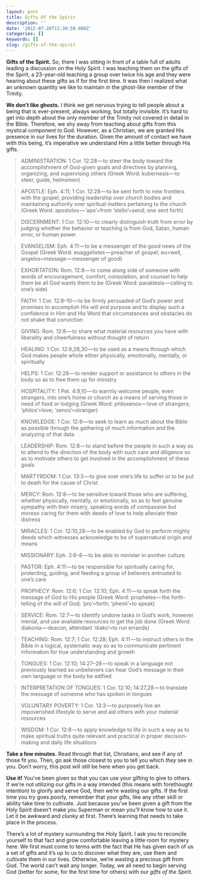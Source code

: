 ```yaml
---
layout: post
title: Gifts Of the Spirit
description: ''
date: '2012-07-26T11:30:50.000Z'
categories: []
keywords: []
slug: /gifts-of-the-spirit
---
```


**Gifts of the Spirit.** So, there I was sitting in front of a table full of adults leading a discussion on the Holy Spirit. I was teaching them on the gifts of the Spirit, a 23-year-old teaching a group over twice his age and they were hearing about these gifts as if for the first time. It was then I realized what an unknown quantity we like to maintain in the ghost-like member of the Trinity.

**We don’t like ghosts.** I think we get nervous trying to tell people about a being that is ever-present, always working, but totally invisible. It’s hard to get into depth about the only member of the Trinity not covered in detail in the Bible. Therefore, we shy away from teaching about gifts from this mystical component to God. However, as a Christian, we are granted His presence in our lives for the duration. Given the amount of contact we have with this being, it’s imperative we understand Him a little better through His gifts.

> ADMINISTRATION: 1 Cor. 12:28 — to steer the body toward the accomplishment of God-given goals and directives by planning, organizing, and supervising others (Greek Word: kubernesis — to steer, guide, helmsmen)

> APOSTLE: Eph. 4:11; 1 Cor. 12:28 — to be sent forth to new frontiers with the gospel, providing leadership over church bodies and maintaining authority over spiritual matters pertaining to the church (Greek Word: apostolos — ‘apo’=from ‘stello’=send; one sent forth)

> DISCERNMENT: 1 Cor. 12:10 — to clearly distinguish truth from error by judging whether the behavior or teaching is from God, Satan, human error, or human power

> EVANGELISM: Eph. 4:11 — to be a messenger of the good news of the Gospel (Greek Word: euaggelistes — preacher of gospel; eu=well, angelos=message — messenger of good)

> EXHORTATION: Rom. 12:8 — to come along side of someone with words of encouragement, comfort, consolation, and counsel to help them be all God wants them to be (Greek Word: paraklesis — calling to one’s side)

> FAITH: 1 Cor. 12:8–10 — to be firmly persuaded of God’s power and promises to accomplish His will and purpose and to display such a confidence in Him and His Word that circumstances and obstacles do not shake that conviction

> GIVING: Rom. 12:8 — to share what material resources you have with liberality and cheerfulness without thought of return

> HEALING: 1 Cor. 12:9,28,30 — to be used as a means through which God makes people whole either physically, emotionally, mentally, or spiritually

> HELPS: 1 Cor. 12:28 — to render support or assistance to others in the body so as to free them up for ministry

> HOSPITALITY: 1 Pet. 4:9,10 — to warmly welcome people, even strangers, into one’s home or church as a means of serving those in need of food or lodging (Greek Word: philoxenos — love of strangers; ‘philos’=love; ‘xenos’=stranger)

> KNOWLEDGE: 1 Cor. 12:8 — to seek to learn as much about the Bible as possible through the gathering of much information and the analyzing of that data

> LEADERSHIP: Rom. 12:8 — to stand before the people in such a way as to attend to the direction of the body with such care and diligence so as to motivate others to get involved in the accomplishment of these goals

> MARTYRDOM: 1 Cor. 13:3 — to give over one’s life to suffer or to be put to death for the cause of Christ

> MERCY: Rom. 12:8 — to be sensitive toward those who are suffering, whether physically, mentally, or emotionally, so as to feel genuine sympathy with their misery, speaking words of compassion but moreso caring for them with deeds of love to help alleviate their distress

> MIRACLES: 1 Cor. 12:10,28 — to be enabled by God to perform mighty deeds which witnesses acknowledge to be of supernatural origin and means

> MISSIONARY: Eph. 3:6–8 — to be able to minister in another culture

> PASTOR: Eph. 4:11 — to be responsible for spiritually caring for, protecting, guiding, and feeding a group of believers entrusted to one’s care

> PROPHECY: Rom. 12:6; 1 Cor. 12:10; Eph. 4:11 — to speak forth the message of God to His people (Greek Word: prophetes — the forth-telling of the will of God; ‘pro’=forth; ‘phemi’=to speak)

> SERVICE: Rom. 12:7 — to identify undone tasks in God’s work, however menial, and use available resources to get the job done (Greek Word: diakonia — deacon, attendant ‘diako’=to run errands)

> TEACHING: Rom. 12:7; 1 Cor. 12:28; Eph. 4:11 — to instruct others in the Bible in a logical, systematic way so as to communicate pertinent information for true understanding and growth

> TONGUES: 1 Cor. 12:10; 14:27–28 — to speak in a language not previously learned so unbelievers can hear God’s message in their own language or the body be edified

> INTERPRETATION OF TONGUES: 1 Cor. 12:10; 14:27,28 — to translate the message of someone who has spoken in tongues

> VOLUNTARY POVERTY: 1 Cor. 13:3 — to purposely live an impoverished lifestyle to serve and aid others with your material resources

> WISDOM: 1 Cor. 12:8 — to apply knowledge to life in such a way as to make spiritual truths quite relevant and practical in proper decision-making and daily life situations

**Take a few minutes.** Read through that list, Christians, and see if any of those fit you. Then, go ask those closest to you to tell you which _they_ see in you. Don’t worry, this post will still be here when you get back.

**Use it!** You’ve been given so that you can use your gifting to give to others. If we’re not utilizing our gifts in a way intended (this means with forethought intention) to glorify and serve God, then we’re wasting our gifts. If the first time you try goes poorly, remember that your gifts, like any other skill or ability take time to cultivate. Just because you’ve been given a gift from the Holy Spirit doesn’t make you Superman or mean you’ll know how to use it. Let it be awkward and clunky at first. There’s learning that needs to take place in the process.

There’s a lot of mystery surrounding the Holy Spirit. I ask you to reconcile yourself to that fact and grow comfortable leaving a little room for mystery here. We first must come to terms with the fact that He has given each of us a set of gifts and it’s up to us to discover what they are, use them and cultivate them in our lives. Otherwise, we’re wasting a precious gift from God. The world can’t wait any longer. Today, we all need to begin serving God (better for some, for the first time for others) with our _gifts of the Spirit_.